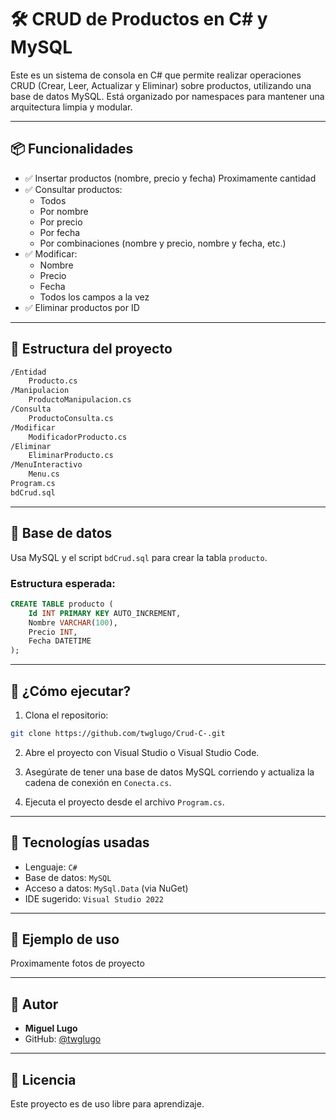 
# 🛠️ CRUD de Productos en C# y MySQL

Este es un sistema de consola en C# que permite realizar operaciones CRUD (Crear, Leer, Actualizar y Eliminar) sobre productos, utilizando una base de datos MySQL. Está organizado por namespaces para mantener una arquitectura limpia y modular.

---

## 📦 Funcionalidades

- ✅ Insertar productos (nombre, precio y fecha) Proximamente cantidad 
- ✅ Consultar productos:
  - Todos
  - Por nombre
  - Por precio
  - Por fecha
  - Por combinaciones (nombre y precio, nombre y fecha, etc.)
- ✅ Modificar:
  - Nombre
  - Precio
  - Fecha
  - Todos los campos a la vez
- ✅ Eliminar productos por ID

---

## 🧱 Estructura del proyecto

```bash
/Entidad
    Producto.cs
/Manipulacion
    ProductoManipulacion.cs
/Consulta
    ProductoConsulta.cs
/Modificar
    ModificadorProducto.cs
/Eliminar
    EliminarProducto.cs
/MenuInteractivo
    Menu.cs
Program.cs
bdCrud.sql
```

---

## 💽 Base de datos

Usa MySQL y el script `bdCrud.sql` para crear la tabla `producto`.

### Estructura esperada:

```sql
CREATE TABLE producto (
    Id INT PRIMARY KEY AUTO_INCREMENT,
    Nombre VARCHAR(100),
    Precio INT,
    Fecha DATETIME
);
```

---

## 🚀 ¿Cómo ejecutar?

1. Clona el repositorio:
```bash
git clone https://github.com/twglugo/Crud-C-.git
```

2. Abre el proyecto con Visual Studio o Visual Studio Code.

3. Asegúrate de tener una base de datos MySQL corriendo y actualiza la cadena de conexión en `Conecta.cs`.

4. Ejecuta el proyecto desde el archivo `Program.cs`.

---

## 🧠 Tecnologías usadas

- Lenguaje: `C#`
- Base de datos: `MySQL`
- Acceso a datos: `MySql.Data` (via NuGet)
- IDE sugerido: `Visual Studio 2022`

---

## 📸 Ejemplo de uso 

Proximamente fotos de proyecto

---

## 🙋 Autor

- **Miguel Lugo**
- GitHub: [@twglugo](https://github.com/twglugo)

---

## 📃 Licencia

Este proyecto es de uso libre para aprendizaje.
